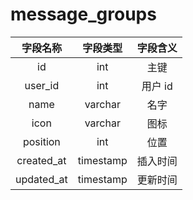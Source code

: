 # message_groups

| 字段名称 | 字段类型 | 字段含义 |
| :-----: | :-----: | :-----: 
| id | int | 主键 |
| user_id | int | 用户 id  |
| name | varchar | 名字  |
| icon | varchar | 图标 |
| position | int | 位置 |
| created_at | timestamp | 插入时间 |
| updated_at | timestamp | 更新时间 |

